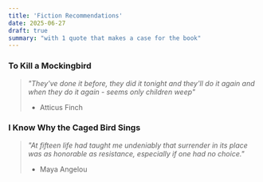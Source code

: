 ```yaml
---
title: 'Fiction Recommendations'
date: 2025-06-27
draft: true
summary: "with 1 quote that makes a case for the book"
---
```


### To Kill a Mockingbird
> *"They've done it before, they did it tonight and they'll do it again and when they do it again - seems only children weep"*
> 
> - Atticus Finch

### I Know Why the Caged Bird Sings
> *"At fifteen life had taught me undeniably that surrender in its place  was as honorable as resistance, especially if one had no choice."*
>
> - Maya Angelou